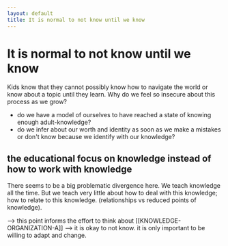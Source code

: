 ```yaml
---
layout: default
title: It is normal to not know until we know
---
```

# It is normal to not know until we know
Kids know that they cannot possibly know how to navigate the world or know about a topic until they learn. Why do we feel so insecure about this process as we grow?

- do we have a model of ourselves to have reached a state of knowing enough adult-knowledge?
- do we infer about our worth and identity as soon as we make a mistakes or don't know because we identify with our knowledge?

## the educational focus on knowledge instead of how to work with knowledge
There seems to be a big problematic divergence here. We teach knowledge all the time. But we teach very little about how to deal with this knowledge; how to relate to this knowledge. (relationships vs reduced points of knowledge). 

--> this point informs the effort to think about [[KNOWLEDGE-ORGANIZATION-A]]
--> it is okay to not know. it is only important to be willing to adapt and change. 

